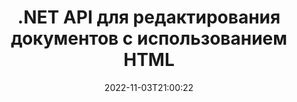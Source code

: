 ---
############################# Static ############################
layout: "product"
date: 2022-11-03T21:00:22
draft: false

product: "Editor"
product_tag: "editor"
platform: ".NET"
platform_tag: "net"

############################# Head ############################
head_title: "API редактора документов на C# .NET | Редактировать Word Excel PowerPoint Web XML с помощью HTML"
head_description: "Редактор документов с API на C# .NET позволяет загружать документы Microsoft Word, Excel, PowerPoint, PDF, XML, веб-ориентированные и тектовые файлы в HTML, редактировать их в браузере и конвертировать назад в исходный формат."

############################# Header ############################
title: ".NET API для редактирования документов с использованием HTML"
description: "Разрабатывайте .NET-приложения, интегрируйте их с HTML-редактором, загружайте документы поддерживаемых форматов, редактируйте их и конвертируйте назад в исходный формат."
button:
    enable: true

############################# SubMenu ############################
submenu:
    enable: true
    
    left:
        img_alt: "GroupDocs.Editor for .NET"
        image: "https://www.groupdocs.cloud/templates/groupdocs/images/product-logos/groupdocs-editor-net.png"
        product: "GroupDocs.Editor"
        platform: ".NET"

    middle:
        button:
            # button loop
            - link: "#overview"
              text: "Обзор"

            # button loop
            - link: "#features"
              text: "Функции"

            # button loop
            - link: "#support"
              text: "Поддержка"

            # button loop
            - link: "https://products.groupdocs.app/editor"
              text: "Живие примеры"

            # button loop
            - link: "https://purchase.groupdocs.com/pricing/editor/net"
              text: "Цены"

    right:
        link_download: "https://downloads.groupdocs.com/editor"
        link_learn: "https://docs.groupdocs.com/editor/net/"
        link_buy: "https://purchase.groupdocs.com"

############################# Overview ############################
overview:
    enable: true
    content: |
      GroupDocs.Editor for .NET API помогает создавать простые и удобные в использовании приложения C#, ASP.NET и другие приложения .NET, которые легко интегрируются с популярными HTML-редакторами (как с открытым исходным кодом, так и платными) для преобразования, редактирования и управления документами популярных форматов файлов. Наш API-интерфейс редактора .NET позволяет загружать документ, преобразовывать его в HTML, передавать HTML во внешний WYSIWYG-редактор HTML и после завершения манипуляции сохранять HTML в исходном формате файла. Вы также можете отдельно получать ресурсы, прикрепленные к любому документу. Он работает со всеми видами документов, например, для Microsoft Word, Excel, PowerPoint, PDF, XPS, OpenDocument, Text, Web, Email, e-Book и т. д.
    tabs:
      enable: true
      
      ## TAB ONE ##
      tab_one:
        description: |
          Ниже приведен обзор для GroupDocs.Editor for .NET:
      
        left:
          enable: true
          icon: "fab fa-html5"
          title: "Управление с помощью HTML"
          content: |
            * Загрузить поддерживаемый документ
            * Отредактировать содержимое в HTML
            * Отредактировать связанные стили
            * Конвертировать в исходный формат
      
      ## TAB TWO ##
      tab_two:
        description: |
          GroupDocs.Editor for .NET поддерживает следующие [форматы файлов](https://docs.groupdocs.com/editor/java/supported-document-formats/)

        left:
          enable: true
          table:
            # table loop
            - title: "Microsoft Office"
              content: |
                * **Microsoft Word**: DOC, DOCX, DOCM, DOT, DOTM, DOTX, FlatOPC, WordML, RTF
                * **Microsoft Excel**: XLS, XLSX, XLSM, XLT, XLTX, XLTM, XLSB, XLAM, CSV, TSV, SXC, SpreadsheetML, DIF, DSV
                * **Microsoft PowerPoint**: PPT, PPTX, PPTM, PPS, PPSX, PPSM, POT, POTX, POTM

        right:
          enable: true
          table:
            # table loop
            - title: "Другие семейства форматов"
              content: |
                * **Форматы OpenDocument**: ODT, OTT, ODS, FODS, ODP, OTP
                * **Формати с фиксированной разметкой**: PDF, XPS
                * **Веб-ориентированные форматы**: HTML, MHTML, CHM, XML, TXT
                * **Веб-ориентированные форматы**: MOBI, AZW3, ePub

      ## TAB THREE ##
      tab_three:
        description: |
          GroupDocs.Editor for .NET поддерживает следующие операционные системы, фреймворки и менеджеры пакетов:
        
        left:
          enable: true
          table:
            # table loop
            - icon: "fab fa-windows"
              title: "Операционные системы"
              content: |
                * Microsoft Windows Desktop
                * Microsoft Windows Server
                * Microsoft Windows Azure
                * Linux

            # table loop
            - icon: "fas fa-code"
              title: "Поддерживаемые фреймворки"
              content: |
                * .NET Framework 4.6.1+
				* .NET Standard 2.0+
				* .NET 6+
                * Mono Framework 1.2+

        right:
          enable: true
          table:
            # table loop
            - icon: "fas fa-box"
              title: "Менеджеры пакетов"
              content: |
                * NuGet

            # table loop
            - icon: "fas fa-tools"
              title: "Среды разработки"
              content: |
                * Microsoft Visual Studio
                * Xamarin.Android
                * Xamarin.IOS
                * Xamarin.Mac
                * MonoDevelop

############################# Features ############################
features:
    enable: true
    title: "Функциональные особенности GroupDocs.Editor for .NET"

    feature:
      # feature loop
      - icon: "fas fa-copy"
        content: "Простая интеграция с любым HTML-редактором"

      # feature loop
      - icon: "fas fa-eye"
        content: "Конвертирование документа в HTML DOM"

      # feature loop
      - icon: "fas fa-bolt"
        content: "Извлечь HTML-контент из потока с содержимым документа"
      
      # feature loop
      - icon: "fas fa-file-powerpoint"
        content: "Получить HTML-контент и его встроенные ресурсы"

      # feature loop
      - icon: "fas fa-code"
        content: "Получить содержимое тэга HTML BODY из разметки документа"

      # feature loop
      - icon: "fas fa-cloud"
        content: "Получить таблицы стилей CSS из HTML-документа"

      # feature loop
      - icon: "fas fa-remove-format"
        content: "Просматривайте HTML-контент и сохраняйте его ресурсы"

      # feature loop
      - icon: "fas fa-comment-slash"
        content: "Получить HTML DOM из строкового содержимого и преобразовать в документ"

      # feature loop
      - icon: "fas fa-location-arrow"
        content: "HTML DOM вместе с преобразованием ресурсов"

      # feature loop
      - icon: "fas fa-border-all"
        content: "Редактировать документы различных форматов в HTML"

      # feature loop
      - icon: "fas fa-wrench"
        content: "Точное преобразование"

      # feature loop
      - icon: "fas fa-columns"
        content: "Применить защиту от чтения и/или записи к результирующему документу"

      # feature loop
      - icon: "fas fa-file-word"
        content: "Разбивайте текстовые документы на страницы и редактируйте в любых WYSIWYG-редакторах"

      # feature loop
      - icon: "fas fa-envelope"
        content: "Независим от базы данных (DB) и пользовательского интерфейса (UI)"

      # feature loop
      - icon: "fas fa-print"
        content: "Мощные функции обработки XML"

      # feature loop
      - icon: "fas fa-file-archive"
        content: "Извлечение шрифтов OTF (Open Type Fonts) из входного документа и экспорт их в выходной документ"

      # feature loop
      - icon: "fas fa-lock"
        content: "Внутренняя обработка векторных и растровых изображений в рамках поддерживаемых форматов файлов"

      # feature loop
      - icon: "fas fa-file-code"
        content: "Внедрение содержимого отредактированного рабочего листа в исходную электронную таблицу в нужном месте"
      
      # feature loop
      - icon: "fas fa-fill-drip"
        content: "Редактирование слайдов и их внедрение в результирующую презентацию"

      # feature loop
      - icon: "fas fa-file-excel"
        content: "Внедрение шрифтов в результирующий текстовый документ при сохранении"

    more_feature:
      # more_feature_loop
      - title: "Точная конвертация в HTML DOM и из него"
        content: |
          GroupDocs.Editor for .NET API позволяет приложениям .NET извлекать документ поддерживаемого формата и преобразовывать его в объектную модель документа HTML (DOM) вместе с извлечением присоединенных ресурсов, таких как CSS и изображения. Затем вы можете внести изменения в HTML, используя свой любимый HTML-редактор. Когда вы закончите редактирование, GroupDocs.Editor for .NET API позволит вам точно преобразовать этот HTML DOM обратно в исходный файл.

          ```cs
          // Create Editor class by loading an input document
          Editor editor = new Editor("Sample.docx");

          // Open document for edit and obtain EditableDocument
          EditableDocument original = editor.Edit();

          // Obtain all-embedded HTML from it
          string allEmbeddedInside = original.GetEmbeddedHtml();

          // If necessary, obtain pure HTML-markup, CSS, images and other resources in separate form

          // Whole HTML-markup, without any resources
          string completeHtmlMarkup = original.GetContent();

          // Only HTML->BODY content, useful for most of WYSIWYG-editors
          string onlyInnerBody = original.GetBodyContent();

          // All CSS stylesheets
          var stylesheets = original.Css;

          // All images, including raster and vector, but without CSS gradients
          var images = original.Images;

          // All font resources
          var fonts = original.Fonts;

          // finally, send this content to your WYSIWYG HTML-editor
          ```
      # more_feature_loop
      - title: "Загрузка и извлечение внешних ресурсов"
        content: "GroupDocs.Editor для .NET API может извлекать внешние ресурсы, прикрепленные к поддерживаемым документам, такие как изображения, шрифты, CSS и многое другое. Полученные ресурсы затем можно загружать, просматривать и сохранять отдельно от результирующего HTML-документа. Это позволяет вам более гибко и точно управлять выводом (отображением) частей и компонентов документа."

      # more_feature_loop
      - title: "Применение текстовых эффектов в форматах файлов Word Processing"
        content: "GroupDocs.Editor для .NET API позволяет добавлять сложные текстовые эффекты (Тень, 3D-эффект, Контур, Свечение, Гравировка, Тиснение) при работе с поддерживаемыми форматами обработки документов Microsoft Word. Эта функция включается автоматически, что можно наблюдать при обработке документа с такими текстовыми эффектами."

      # more_feature_loop
      - title: "Мощные функции работы с XML"
        content: |
          С помощью  GroupDocs.Editor for .NET API вы можете открывать, просматривать и редактировать XML-документы. Наш API редактирования предлагает специальную поддержку и распознавание тегов XML, атрибутов вместе с их значениями, объявлений XML, разделов CDATA, определений DOCTYPE и других объектов, специфичных для XML. Вы можете настроить параметры шрифта и цвета для каждого отдельного объекта в структуре XML.  

          Функция XML Converter достаточно умна, чтобы показать ошибки в файле XML и способы их исправления. Механизм распознавания URI и электронной почты сканирует XML-атрибуты и представляет обнаруженные URI и адреса электронной почты внутри тега A в виде ссылок, поэтому их можно редактировать как ссылку, а не как текст в результирующем HTML-файле.

############################# Support ############################
support:
    enable: true

############################# Solutions ############################
solutions:
    enable: true
    title: "GroupDocs.Editor предлагает API редактирования документов для других популярных сред разработки."

    solution:
        # solution loop
        - img_alt: "GroupDocs.Editor for Java"
          image: "https://www.groupdocs.cloud/templates/groupdocs/images/product-logos/groupdocs-editor-java.png"
          product: "GroupDocs.Editor"
          platform: "Java"
          link: "/editor/java/"

############################# Back to top ###############################
back_to_top:
  enable: true
---